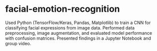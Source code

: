 # facial-emotion-recognition
Used Python (TensorFlow/Keras, Pandas, Matplotlib) to train a CNN for classifying facial expressions from image data. Performed data preprocessing, image augmentation, and evaluated model performance with confusion matrices. Presented findings in a Jupyter Notebook and group video.
